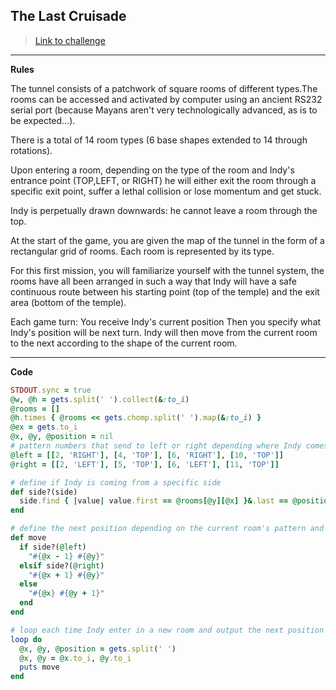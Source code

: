 
## The Last Cruisade

> [Link to challenge](https://www.codingame.com/ide/puzzle/the-last-crusade-episode-1)

---

**Rules**

The tunnel consists of a patchwork of square rooms of different types.The rooms can be accessed and activated by computer using an ancient RS232 serial port (because Mayans aren't very technologically advanced, as is to be expected...).

There is a total of 14 room types (6 base shapes extended to 14 through rotations).

Upon entering a room, depending on the type of the room and Indy's entrance point (TOP,LEFT, or RIGHT) he will either exit the room through a specific exit point, suffer a lethal collision or lose momentum and get stuck.

Indy is perpetually drawn downwards: he cannot leave a room through the top.

At the start of the game, you are given the map of the tunnel in the form of a rectangular grid of rooms. Each room is represented by its type.

For this first mission, you will familiarize yourself with the tunnel system, the rooms have all been arranged in such a way that Indy will have a safe continuous route between his starting point (top of the temple) and the exit area (bottom of the temple).

Each game turn:
You receive Indy's current position
Then you specify what Indy's position will be next turn.
Indy will then move from the current room to the next according to the shape of the current room.

---

**Code**

```ruby
STDOUT.sync = true
@w, @h = gets.split(' ').collect(&:to_i)
@rooms = []
@h.times { @rooms << gets.chomp.split(' ').map(&:to_i) }
@ex = gets.to_i
@x, @y, @position = nil
# pattern numbers that send to left or right depending where Indy comes from
@left = [[2, 'RIGHT'], [4, 'TOP'], [6, 'RIGHT'], [10, 'TOP']]
@right = [[2, 'LEFT'], [5, 'TOP'], [6, 'LEFT'], [11, 'TOP']]

# define if Indy is coming from a specific side
def side?(side)
  side.find { |value| value.first == @rooms[@y][@x] }&.last == @position
end

# define the next position depending on the current room's pattern and entrance
def move
  if side?(@left)
    "#{@x - 1} #{@y}"
  elsif side?(@right)
    "#{@x + 1} #{@y}"
  else
    "#{@x} #{@y + 1}"
  end
end

# loop each time Indy enter in a new room and output the next position
loop do
  @x, @y, @position = gets.split(' ')
  @x, @y = @x.to_i, @y.to_i
  puts move
end
```
